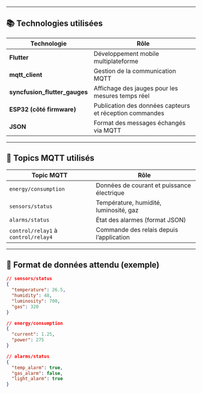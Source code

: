 
---

## 📚 Technologies utilisées

| Technologie               | Rôle                                                  |
|---------------------------|--------------------------------------------------------|
| **Flutter**               | Développement mobile multiplateforme                   |
| **mqtt_client**           | Gestion de la communication MQTT                       |
| **syncfusion_flutter_gauges** | Affichage des jauges pour les mesures temps réel  |
| **ESP32 (côté firmware)** | Publication des données capteurs et réception commandes |
| **JSON**                  | Format des messages échangés via MQTT                 |

---

## 🔀 Topics MQTT utilisés

| Topic MQTT               | Rôle                                                  |
|--------------------------|--------------------------------------------------------|
| `energy/consumption`     | Données de courant et puissance électrique             |
| `sensors/status`         | Température, humidité, luminosité, gaz                 |
| `alarms/status`          | État des alarmes (format JSON)                         |
| `control/relay1` à `control/relay4` | Commande des relais depuis l’application    |

---

## 🧠 Format de données attendu (exemple)

```json
// sensors/status
{
  "temperature": 26.5,
  "humidity": 48,
  "luminosity": 700,
  "gas": 320
}

// energy/consumption
{
  "current": 1.25,
  "power": 275
}

// alarms/status
{
  "temp_alarm": true,
  "gas_alarm": false,
  "light_alarm": true
}
